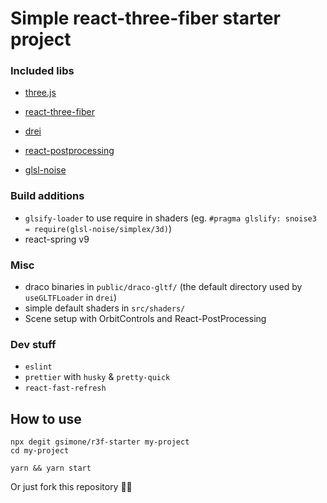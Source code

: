 # Simple react-three-fiber starter project

### Included libs

- [three.js](https://github.com/mrdoob/three.js)
- [react-three-fiber](https://github.com/react-spring/react-three-fiber)
- [drei](https://github.com/react-spring/drei)
- [react-postprocessing](https://github.com/drcmda/react-postprocessing)

- [glsl-noise](https://github.com/hughsk/glsl-noise#readme)

### Build additions

- `glsify-loader` to use require in shaders (eg. `#pragma glslify: snoise3 = require(glsl-noise/simplex/3d)`)
- react-spring v9

### Misc

- draco binaries in `public/draco-gltf/` (the default directory used by `useGLTFLoader` in `drei`)
- simple default shaders in `src/shaders/`
- Scene setup with OrbitControls and React-PostProcessing

### Dev stuff

- `eslint`
- `prettier` with `husky` & `pretty-quick`
- `react-fast-refresh`
  
## How to use

```
npx degit gsimone/r3f-starter my-project
cd my-project

yarn && yarn start
```

Or just fork this repository 🤷‍♂️
